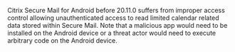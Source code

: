 Citrix Secure Mail for Android before 20.11.0 suffers from improper access control allowing unauthenticated access to read limited calendar related data stored within Secure Mail. Note that a malicious app would need to be installed on the Android device or a threat actor would need to execute arbitrary code on the Android device.